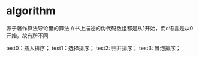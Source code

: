 # algorithm
源于著作算法导论里的算法 
//书上描述的伪代码数组都是从1开始，而c语言是从0开始，故有所不同

test0：插入排序；
test1：选择排序；
test2: 归并排序；
test3: 冒泡排序；
